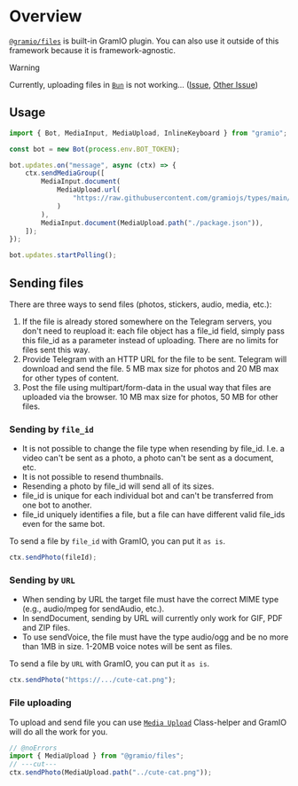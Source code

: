# Overview

[`@gramio/files`](https://github.com/gramiojs/files) is built-in GramIO plugin. You can also use it outside of this framework because it is framework-agnostic.

> [!WARNING]
> Currently, uploading files in [`Bun`](https://bun.sh/) is not working... ([Issue](https://github.com/oven-sh/bun/issues/8750), [Other Issue](https://github.com/oven-sh/bun/issues/2644))

## Usage

```ts
import { Bot, MediaInput, MediaUpload, InlineKeyboard } from "gramio";

const bot = new Bot(process.env.BOT_TOKEN);

bot.updates.on("message", async (ctx) => {
    ctx.sendMediaGroup([
        MediaInput.document(
            MediaUpload.url(
                "https://raw.githubusercontent.com/gramiojs/types/main/README.md"
            )
        ),
        MediaInput.document(MediaUpload.path("./package.json")),
    ]);
});

bot.updates.startPolling();
```

## Sending files

There are three ways to send files (photos, stickers, audio, media, etc.):

1. If the file is already stored somewhere on the Telegram servers, you don't need to reupload it: each file object has a file_id field, simply pass this file_id as a parameter instead of uploading. There are no limits for files sent this way.
2. Provide Telegram with an HTTP URL for the file to be sent. Telegram will download and send the file. 5 MB max size for photos and 20 MB max for other types of content.
3. Post the file using multipart/form-data in the usual way that files are uploaded via the browser. 10 MB max size for photos, 50 MB for other files.

### Sending by `file_id`

-   It is not possible to change the file type when resending by file_id. I.e. a video can't be sent as a photo, a photo can't be sent as a document, etc.
-   It is not possible to resend thumbnails.
-   Resending a photo by file_id will send all of its sizes.
-   file_id is unique for each individual bot and can't be transferred from one bot to another.
-   file_id uniquely identifies a file, but a file can have different valid file_ids even for the same bot.

To send a file by `file_id` with GramIO, you can put it `as is`.

```ts
ctx.sendPhoto(fileId);
```

### Sending by `URL`

-   When sending by URL the target file must have the correct MIME type (e.g., audio/mpeg for sendAudio, etc.).
-   In sendDocument, sending by URL will currently only work for GIF, PDF and ZIP files.
-   To use sendVoice, the file must have the type audio/ogg and be no more than 1MB in size. 1-20MB voice notes will be sent as files.

To send a file by `URL` with GramIO, you can put it `as is`.

```ts
ctx.sendPhoto("https://.../cute-cat.png");
```

### File uploading

To upload and send file you can use [`Media Upload`](/files/media-upload.html) Class-helper and GramIO will do all the work for you.

```ts twoslash
// @noErrors
import { MediaUpload } from "@gramio/files";
// ---cut---
ctx.sendPhoto(MediaUpload.path("../cute-cat.png"));
```
